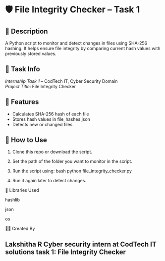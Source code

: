 # 🛡 File Integrity Checker – Task 1

## 📌 Description
A Python script to monitor and detect changes in files using SHA-256 hashing. It helps ensure file integrity by comparing current hash values with previously stored values.

## 📁 Task Info
*Internship Task 1* – CodTech IT, Cyber Security Domain  
*Project Title*: File Integrity Checker

## 🔧 Features
- Calculates SHA-256 hash of each file
- Stores hash values in file_hashes.json
- Detects new or changed files

## 🚀 How to Use
1. Clone this repo or download the script.
2. Set the path of the folder you want to monitor in the script.
3. Run the script using:
   bash
   python file_integrity_checker.py

4. Run it again later to detect changes.



🧩 Libraries Used

hashlib

json

os


👩‍💻 Created By

Lakshitha R
Cyber security intern at CodTech IT solutions
task 1: File Integrity Checker
---